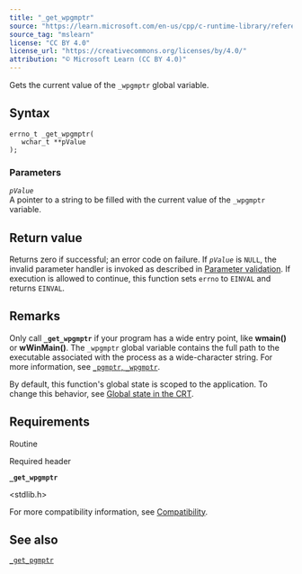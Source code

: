 ```yaml
---
title: "_get_wpgmptr"
source: "https://learn.microsoft.com/en-us/cpp/c-runtime-library/reference/get-wpgmptr?view=msvc-170"
source_tag: "mslearn"
license: "CC BY 4.0"
license_url: "https://creativecommons.org/licenses/by/4.0/"
attribution: "© Microsoft Learn (CC BY 4.0)"
---
```

Gets the current value of the `_wpgmptr` global variable.

## Syntax

```
errno_t _get_wpgmptr(
   wchar_t **pValue
);
```

### Parameters

_`pValue`_  
A pointer to a string to be filled with the current value of the `_wpgmptr` variable.

## Return value

Returns zero if successful; an error code on failure. If _`pValue`_ is `NULL`, the invalid parameter handler is invoked as described in [Parameter validation](https://learn.microsoft.com/en-us/cpp/c-runtime-library/parameter-validation?view=msvc-170). If execution is allowed to continue, this function sets `errno` to `EINVAL` and returns `EINVAL`.

## Remarks

Only call **`_get_wpgmptr`** if your program has a wide entry point, like **wmain()** or **wWinMain()**. The `_wpgmptr` global variable contains the full path to the executable associated with the process as a wide-character string. For more information, see [`_pgmptr`, `_wpgmptr`](https://learn.microsoft.com/en-us/cpp/c-runtime-library/pgmptr-wpgmptr?view=msvc-170).

By default, this function's global state is scoped to the application. To change this behavior, see [Global state in the CRT](https://learn.microsoft.com/en-us/cpp/c-runtime-library/global-state?view=msvc-170).

## Requirements

Routine

Required header

**`_get_wpgmptr`**

<stdlib.h>

For more compatibility information, see [Compatibility](https://learn.microsoft.com/en-us/cpp/c-runtime-library/compatibility?view=msvc-170).

## See also

[`_get_pgmptr`](https://learn.microsoft.com/en-us/cpp/c-runtime-library/reference/get-pgmptr?view=msvc-170)